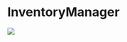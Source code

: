 # InventoryManager

[![](https://jitpack.io/v/tererun/InventoryManager.svg)](https://jitpack.io/#tererun/InventoryManager)
